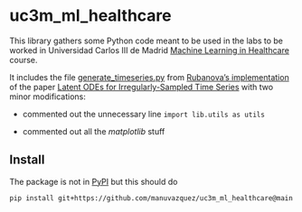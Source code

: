 uc3m_ml_healthcare
================

<!-- WARNING: THIS FILE WAS AUTOGENERATED! DO NOT EDIT! -->

This library gathers some Python code meant to be used in the labs to be
worked in Universidad Carlos III de Madrid [Machine Learning in
Healthcare](https://aplicaciones.uc3m.es/cpa/generaFicha?est=350&asig=16803&idioma=2&anio=2022)
course.

It includes the file
[generate_timeseries.py](https://github.com/manuvazquez/uc3m_ml_healthcare/blob/01f109fecad99ecda28cf05d5269901f6f4dd9a1/uc3m_ml_healthcare/generate_timeseries.py)
from [Rubanova’s
implementation](https://github.com/YuliaRubanova/latent_ode) of the
paper [Latent ODEs for Irregularly-Sampled Time
Series](https://arxiv.org/abs/1907.03907) with two minor modifications:

- commented out the unnecessary line `import lib.utils as utils`

- commented out all the *matplotlib* stuff

## Install

The package is not in [PyPI](https://pypi.org) but this should do

``` sh
pip install git+https://github.com/manuvazquez/uc3m_ml_healthcare@main
```
